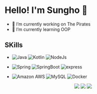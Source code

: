 Hello! I'm Sungho :wave:
===========
 - 💼 I’m currently working on The Pirates
 - 🌱 I’m currently learning OOP

## SKills
 - ![Java](https://img.shields.io/badge/Java-%23ED8B00.svg?&style=flat&logo=java&logoColor=white) 
![Kotlin](https://img.shields.io/badge/Kotlin-blueviolet?style=flat&logo=kotlin&logoColor=white)
![NodeJs](https://img.shields.io/badge/Node.js-339933?style=flat&logo=nodedotjs&logoColor=white) 

 - ![Spring](https://img.shields.io/badge/Spring%20-6DB33F.svg?&style=flat&logo=spring&logoColor=white) 
![SpringBoot](https://img.shields.io/badge/SpringBoot-6DB33F?style=flat&logo=springboot&logoColor=white)
![express](https://img.shields.io/badge/Express.js-000000?style=flat&logo=express&logoColor=white) 

 - ![Amazon AWS](https://img.shields.io/badge/Amazon%20AWS-232F3E.svg?&style=flat&logo=amazon-aws&logoColor=white) 
![MySQL](https://img.shields.io/badge/MySQL-4479A1.svg?&style=flat&logo=mysql&logoColor=white) 
![Docker](https://img.shields.io/badge/Docker-2496ED?style=flat&logo=docker&logoColor=white) 


<div align="center">
 <a href="https://star-ho.github.io/resume/" target="_blank"><img src="http://img.shields.io/badge/-Resume-102e6b?style=flat"/></a>
 <a href="http://star-ho.github.io" target="_blank"><img src="http://img.shields.io/badge/-Tech%20blog-black?style=flat&logo=github"/></a>
 <a href="https://www.linkedin.com/in/starho/0" target="_blank"><img src="https://img.shields.io/badge/LinkedIn-1DA1F2?logo=LinkedIn&logoColor=white"/></a>
</div>
